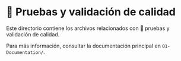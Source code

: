 # 🧪 Pruebas y validación de calidad

Este directorio contiene los archivos relacionados con 🧪 pruebas y validación de calidad.

Para más información, consultar la documentación principal en `01-Documentation/`.
